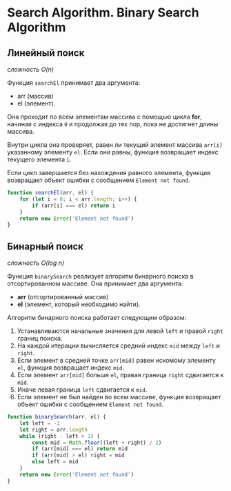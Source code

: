 # Search Algorithm. Binary Search Algorithm

## Линейный поиск

*сложность O(n)*

Функция `searchEl` принимает два аргумента:

* arr (массив)  
* el (элемент). 

Она проходит по всем элементам массива с помощью цикла **for**, начиная с индекса `0` и продолжая до тех пор, пока не достигнет длины массива. 

Внутри цикла она проверяет, равен ли текущий элемент массива `arr[i]` указанному элементу `el`. Если они равны, функция возвращает индекс текущего элемента `i`. 

Если цикл завершается без нахождения равного элемента, функция возвращает объект ошибки с сообщением `Element not found`.

```js
function searchEl(arr, el) {
    for (let i = 0; i < arr.length; i++) {
        if (arr[i] === el) return i
    }
    return new Error('Element not found')
}
```

## Бинарный поиск

*сложность O(log n)*

Функция `binarySearch` реализует алгоритм бинарного поиска в отсортированном массиве. Она принимает два аргумента: 
* **arr** (отсортированный массив) 
* **el** (элемент, который необходимо найти).

Алгоритм бинарного поиска работает следующим образом:

1. Устанавливаются начальные значения для левой `left` и правой `right` границ поиска.
2. На каждой итерации вычисляется средний индекс `mid` между `left` и `right`.
3. Если элемент в средней точке `arr[mid]` равен искомому элементу `el`, функция возвращает индекс `mid`.
4. Если элемент `arr[mid]` больше `el`, правая граница `right` сдвигается к `mid`.
5. Иначе левая граница `left` сдвигается к `mid`.
6. Если элемент не был найден во всем массиве, функция возвращает объект ошибки с сообщением `Element not found`.

```js
function binarySearch(arr, el) {
    let left = -1
    let right = arr.length
    while (right - left > 1) {
        const mid = Math.floor((left + right) / 2)
        if (arr[mid] === el) return mid
        if (arr[mid] > el) right = mid
        else left = mid
    }
    return new Error('Element not found')
}
```